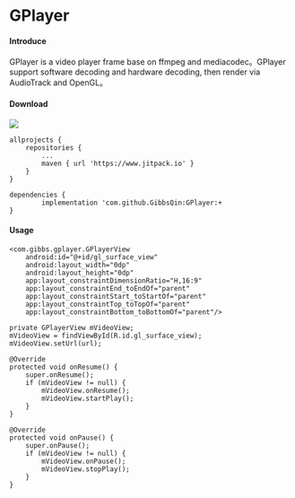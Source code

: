# GPlayer

#### Introduce
GPlayer is a video player frame base on ffmpeg and mediacodec。GPlayer support software decoding and hardware decoding, then render via AudioTrack and OpenGL。

#### Download
[![](https://www.jitpack.io/v/GibbsQin/GPlayer.svg)](https://www.jitpack.io/#GibbsQin/GPlayer)

	allprojects {
		repositories {
			...
			maven { url 'https://www.jitpack.io' }
		}
	}

	dependencies {
	        implementation 'com.github.GibbsQin:GPlayer:+
	}

#### Usage
    <com.gibbs.gplayer.GPlayerView
        android:id="@+id/gl_surface_view"
        android:layout_width="0dp"
        android:layout_height="0dp"
        app:layout_constraintDimensionRatio="H,16:9"
        app:layout_constraintEnd_toEndOf="parent"
        app:layout_constraintStart_toStartOf="parent"
        app:layout_constraintTop_toTopOf="parent"
        app:layout_constraintBottom_toBottomOf="parent"/>

    private GPlayerView mVideoView;
    mVideoView = findViewById(R.id.gl_surface_view);
    mVideoView.setUrl(url);

    @Override
    protected void onResume() {
        super.onResume();
        if (mVideoView != null) {
            mVideoView.onResume();
            mVideoView.startPlay();
        }
    }

    @Override
    protected void onPause() {
        super.onPause();
        if (mVideoView != null) {
            mVideoView.onPause();
            mVideoView.stopPlay();
        }
    }

